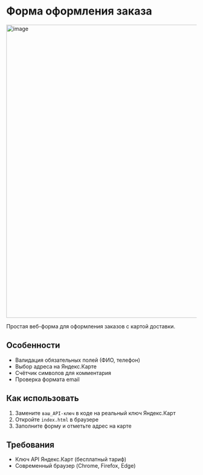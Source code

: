 # Форма оформления заказа

<img width="767" height="774" alt="image" src="https://github.com/user-attachments/assets/dfd1fda4-d4de-4331-ae39-5eb6a1ec7c15" />

Простая веб-форма для оформления заказов с картой доставки.

## Особенности
- Валидация обязательных полей (ФИО, телефон)
- Выбор адреса на Яндекс.Карте
- Счётчик символов для комментария
- Проверка формата email

## Как использовать
1. Замените `ваш_API-ключ` в коде на реальный ключ Яндекс.Карт
2. Откройте `index.html` в браузере
3. Заполните форму и отметьте адрес на карте

## Требования
- Ключ API Яндекс.Карт (бесплатный тариф)
- Современный браузер (Chrome, Firefox, Edge)
